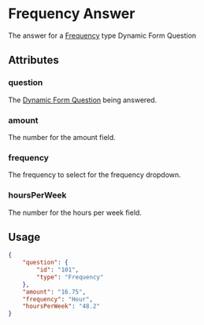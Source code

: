 # Frequency Answer <Badge text="object" vertical="middle" />
The answer for a [Frequency](./df-question-type/#frequency) type Dynamic Form Question

## Attributes
### question [<Badge text="object" vertical="middle" />](./df-question)
The [Dynamic Form Question](./df-question) being answered.

### amount <Badge text="string" vertical="middle" />
The number for the amount field.

### frequency <Badge text="string" vertical="middle" />
The frequency to select for the frequency dropdown.

### hoursPerWeek <Badge text="string" vertical="middle" />
The number for the hours per week field.

## Usage
``` json
{
    "question": {
        "id": "101",
        "type": "Frequency"
    },
    "amount": "16.75",
    "frequency": "Hour",
    "hoursPerWeek": "48.2"
}
```